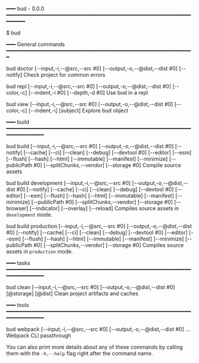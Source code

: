 ━━━ bud - 0.0.0 ━━━━━━━━━━━━━━━━━━━━━━━━━━━━━━━━━━━━━━━━━━━━━━━━━━━━━━━━━━━━━━━━━

  $ bud <command>

━━━ General commands ━━━━━━━━━━━━━━━━━━━━━━━━━━━━━━━━━━━━━━━━━━━━━━━━━━━━━━━━━━━━

  bud doctor [--input,-i,--@src,--src #0] [--output,-o,--@dist,--dist #0] [--notify]
    Check project for common errors

  bud repl [--input,-i,--@src,--src #0] [--output,-o,--@dist,--dist #0] [--color,-c] [--indent,-i #0] [--depth,-d #0]
    Use bud in a repl

  bud view [--input,-i,--@src,--src #0] [--output,-o,--@dist,--dist #0] [--color,-c] [--indent,-i] [subject]
    Explore bud object

━━━ build ━━━━━━━━━━━━━━━━━━━━━━━━━━━━━━━━━━━━━━━━━━━━━━━━━━━━━━━━━━━━━━━━━━━━━━━

  bud build [--input,-i,--@src,--src #0] [--output,-o,--@dist,--dist #0] [--notify] [--cache] [--ci] [--clean] [--debug] [--devtool #0] [--editor] [--esm] [--flush] [--hash] [--html] [--immutable] [--manifest] [--minimize] [--publicPath #0] [--splitChunks,--vendor] [--storage #0]
    Compile source assets

  bud build development [--input,-i,--@src,--src #0] [--output,-o,--@dist,--dist #0] [--notify] [--cache] [--ci] [--clean] [--debug] [--devtool #0] [--editor] [--esm] [--flush] [--hash] [--html] [--immutable] [--manifest] [--minimize] [--publicPath #0] [--splitChunks,--vendor] [--storage #0] [--browser] [--indicator] [--overlay] [--reload]
    Compiles source assets in `development` mode.

  bud build production [--input,-i,--@src,--src #0] [--output,-o,--@dist,--dist #0] [--notify] [--cache] [--ci] [--clean] [--debug] [--devtool #0] [--editor] [--esm] [--flush] [--hash] [--html] [--immutable] [--manifest] [--minimize] [--publicPath #0] [--splitChunks,--vendor] [--storage #0]
    Compiles source assets in `production` mode.

━━━ tasks ━━━━━━━━━━━━━━━━━━━━━━━━━━━━━━━━━━━━━━━━━━━━━━━━━━━━━━━━━━━━━━━━━━━━━━━

  bud clean [--input,-i,--@src,--src #0] [--output,-o,--@dist,--dist #0] [@storage] [@dist]
    Clean project artifacts and caches

━━━ tools ━━━━━━━━━━━━━━━━━━━━━━━━━━━━━━━━━━━━━━━━━━━━━━━━━━━━━━━━━━━━━━━━━━━━━━━

  bud webpack [--input,-i,--@src,--src #0] [--output,-o,--@dist,--dist #0] ...
    Webpack CLI passthrough

You can also print more details about any of these commands by calling them with 
the `-h,--help` flag right after the command name.